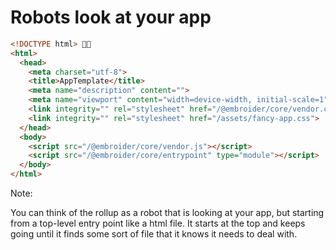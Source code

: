 # Robots look at your app

```html
<!DOCTYPE html> 🔭🤖
<html>
  <head>
    <meta charset="utf-8">
    <title>AppTemplate</title>
    <meta name="description" content="">
    <meta name="viewport" content="width=device-width, initial-scale=1">
    <link integrity="" rel="stylesheet" href="/@embroider/core/vendor.css">
    <link integrity="" rel="stylesheet" href="/assets/fancy-app.css">
  </head>
  <body>
    <script src="/@embroider/core/vendor.js"></script>
    <script src="/@embroider/core/entrypoint" type="module"></script>
  </body>
</html>

```

Note:

You can think of the rollup as a robot that is looking at your app, but starting from a top-level entry point like a html file. It starts at the top and keeps going until it finds some sort of file that it knows it needs to deal with.
